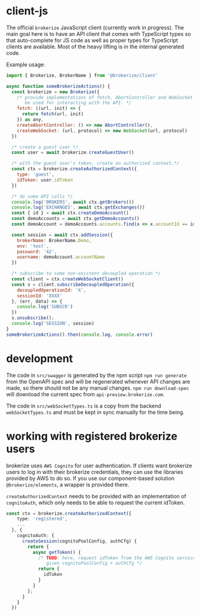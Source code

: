 # client-js

The official `brokerize` JavaScript client (currently work in progress). The main goal here is to have an API client that comes with TypeScript types so that auto-complete for JS code as well as proper types for TypeScript clients are available. Most of the heavy lifting is in the internal generated code.

Example usage:
```javascript
import { Brokerize, BrokerName } from '@brokerize/client'

async function someBrokerizeActions() {
  const brokerize = new Brokerize({
    /* provide implementations of fetch, AbortController and WebSocket that will
       be used for interacting with the API. */
    fetch: ((url, init) => {
      return fetch(url, init)
    }) as any,
    createAbortController: () => new AbortController(),
    createWebSocket: (url, protocol) => new WebSocket(url, protocol)
  })

  /* create a guest user */
  const user = await brokerize.createGuestUser()

  /* with the guest user's token, create an authorized context.*/
  const ctx = brokerize.createAuthorizedContext({
    type: 'guest',
    idToken: user.idToken
  })

  /* do some API calls */
  console.log('BROKERS', await ctx.getBrokers())
  console.log('EXCHANGES', await ctx.getExchanges())
  const { id } = await ctx.createDemoAccount()
  const demoAccounts = await ctx.getDemoAccounts()
  const demoAccount = demoAccounts.accounts.find(x => x.accountId == id)

  const session = await ctx.addSession({
    brokerName: BrokerName.Demo,
    env: 'test',
    password: '42',
    username: demoAccount.accountName
  })

  /* subscribe to some non-existent decoupled operation */
  const client = ctx.createWebSocketClient()
  const s = client.subscribeDecoupledOperation({
    decoupledOperationId: 'X',
    sessionId: 'XXXX'
  }, (err, data) => {
    console.log('SUBSCR')
  })
  s.unsubscribe();
  console.log('SESSION', session)
}
someBrokerizeActions().then(console.log, console.error)
```

# development
The code in `src/swagger` is generated by the npm script `npm run generate` from the OpenAPI spec and will be regenerated whenever API changes are made, so there should not be any manual changes. `npm run download-spec` will download the current spec from `api-preview.brokerize.com`.

The code in `src/webSocketTypes.ts` is a copy from the backend `webSocketTypes.ts` and must be kept in sync manually for the time being.

# working with registered brokerize users
brokerize uses `AWS Cognito` for user authentication. If clients want brokerize users to log in with their brokerize credentials, they can use the libraries provided by AWS to do so. If you use our component-based solution `@brokerize/elements`, a wrapper is provided there.

`createAuthorizedContext` needs to be provided with an implementation of `cognitoAuth`, which only needs to be able to request the current idToken.

```typescript
const ctx = brokerize.createAuthorizedContext({
    type: 'registered',
    ... 
  }, {
    cognitoAuth: {
      createSession(cognitoPoolConfig, authCfg) {
        return {
          async getToken() {
            /* TODO: here, request idToken from the AWS Cognito service for the
               given cognitoPoolConfig + authCfg */
            return {
              idToken
            }
          }
        };
      }
    }
  })
```
